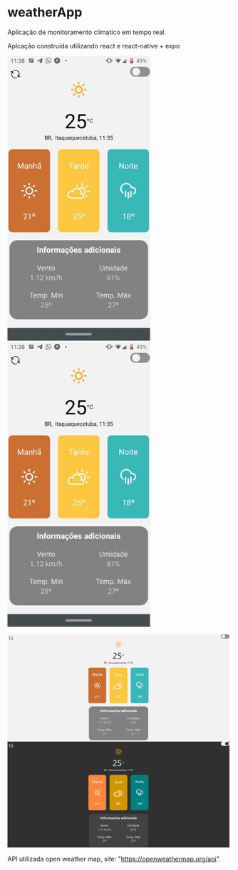 # weatherApp 

Aplicação de monitoramento climatico em tempo real.

Aplcação construida utilizando react e react-native + expo

<img src="./img/mobileClean.png"><img src="./img/mobileClean.png">

<img src="./img/browserClean.png"><img src="./img/browserDark.png">

API utilizada open weather map, site: "https://openweathermap.org/api".
